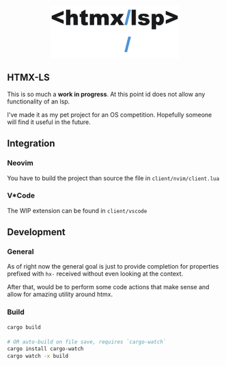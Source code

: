<div align="center">
  <a href="https://github.com/ThePrimeagen/htmx-lsp#gh-light-mode-only"><img src="assets/logo.svg#gh-light-mode-only"        width="300px" alt="HTMX-LS logo"/></a>
  <a href="https://github.com/ThePrimeagen/htmx-lsp#gh-dark-mode-only"><img src="assets/logo.darkmode.svg#gh-dark-mode-only" width="300px" alt="HTMX-LS logo"/></a>
</div>

## HTMX-LS

This is so much a **work in progress**. At this point id does not allow any functionality of an lsp.

I've made it as my pet project for an OS competition. Hopefully someone will find it useful in the future.

## Integration

### Neovim

You have to build the project than source the file in `client/nvim/client.lua`

### V\*Code

The WIP extension can be found in `client/vscode`

## Development

### General

As of right now the general goal is just to provide completion for properties prefixed with `hx-` received without even looking at the context.

After that, would be to perform some code actions that make sense and allow for amazing utility around htmx.

### Build

```bash
cargo build

# OR auto-build on file save, requires `cargo-watch`
cargo install cargo-watch
cargo watch -x build
```
